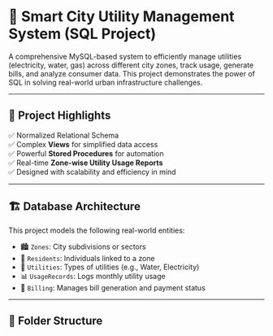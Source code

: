 # 🌇 Smart City Utility Management System (SQL Project)

A comprehensive MySQL-based system to efficiently manage utilities (electricity, water, gas) across different city zones, track usage, generate bills, and analyze consumer data. This project demonstrates the power of SQL in solving real-world urban infrastructure challenges.

---

## 🚀 Project Highlights

✅ Normalized Relational Schema  
✅ Complex **Views** for simplified data access  
✅ Powerful **Stored Procedures** for automation  
✅ Real-time **Zone-wise Utility Usage Reports**  
✅ Designed with scalability and efficiency in mind  

---

## 🏗️ Database Architecture

This project models the following real-world entities:

- 🏙️ `Zones`: City subdivisions or sectors
- 👤 `Residents`: Individuals linked to a zone
- 🔌 `Utilities`: Types of utilities (e.g., Water, Electricity)
- 📊 `UsageRecords`: Logs monthly utility usage
- 💸 `Billing`: Manages bill generation and payment status

---

## 📂 Folder Structure

